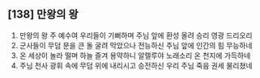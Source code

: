 ## [138] 만왕의 왕

1) 만왕의 왕 주 예수여 우리들이 기뻐하며 주님 앞에 환성 올려 승리 영광 드리오리
2) 군사들이 무덤 문을 큰 돌 굴려 막았으나 전능하신 주님 앞에 인간의 힘 무능하네
3) 온 세상이 놀라 떨며 하늘 즐겨 용약하니 알렐루야 노래소리 온 천지에 가득하네 
4) 주님 천사 광휘 속에 무덤 위에 내리시고 승전하신 우리 주님 죽음 권세 물리쳤네
